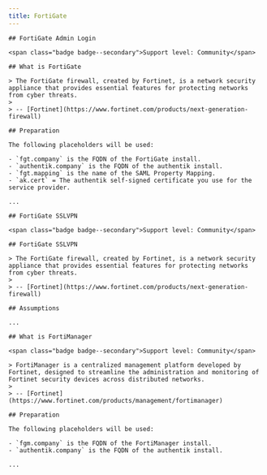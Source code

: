 ```yaml
---
title: FortiGate
---
```


<Tabs defaultValue="admin-login" groupId="fortigate">
  <TabItem value="admin-login" label="Admin Login">
  
    ## FortiGate Admin Login

    <span class="badge badge--secondary">Support level: Community</span>

    ## What is FortiGate

    > The FortiGate firewall, created by Fortinet, is a network security appliance that provides essential features for protecting networks from cyber threats.
    >
    > -- [Fortinet](https://www.fortinet.com/products/next-generation-firewall)

    ## Preparation

    The following placeholders will be used:

    - `fgt.company` is the FQDN of the FortiGate install.
    - `authentik.company` is the FQDN of the authentik install.
    - `fgt.mapping` is the name of the SAML Property Mapping.
    - `ak.cert` = The authentik self-signed certificate you use for the service provider.

    ...

  </TabItem>
  <TabItem value="sslvpn" label="SSLVPN">
  
    ## FortiGate SSLVPN

    <span class="badge badge--secondary">Support level: Community</span>

    ## FortiGate SSLVPN

    > The FortiGate firewall, created by Fortinet, is a network security appliance that provides essential features for protecting networks from cyber threats.
    >
    > -- [Fortinet](https://www.fortinet.com/products/next-generation-firewall)

    ## Assumptions

    ...

  </TabItem>
  <TabItem value="fortimanager" label="FortiManager">
  
    ## What is FortiManager

    <span class="badge badge--secondary">Support level: Community</span>

    > FortiManager is a centralized management platform developed by Fortinet, designed to streamline the administration and monitoring of Fortinet security devices across distributed networks.
    >
    > -- [Fortinet](https://www.fortinet.com/products/management/fortimanager)

    ## Preparation

    The following placeholders will be used:

    - `fgm.company` is the FQDN of the FortiManager install.
    - `authentik.company` is the FQDN of the authentik install.

    ...

  </TabItem>
</Tabs>
